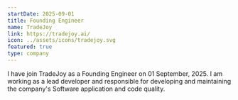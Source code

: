 ```yaml
---
startDate: 2025-09-01
title: Founding Engineer
name: TradeJoy
link: https://tradejoy.ai/
icon: ../assets/icons/tradejoy.svg
featured: true
type: company
---
```


I have join TradeJoy as a Founding Engineer on 01 September, 2025. I am working as a lead developer and responsible for developing and maintaining the company's Software application and code quality.
